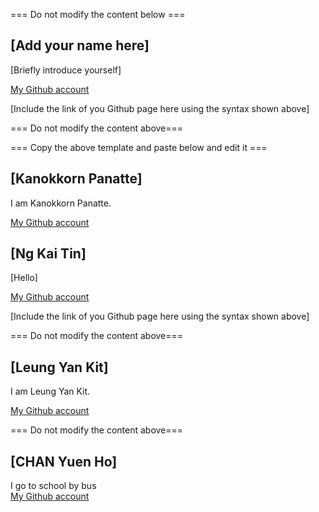 === Do not modify the content below ===

## [Add your name here]
[Briefly introduce yourself]

[My Github account](http://www.github.com/put-your-github-username-here/)

[Include the link of you Github page here using the syntax shown above]

=== Do not modify the content above===

=== Copy the above template and paste below and edit it ===

## [Kanokkorn Panatte]
I am Kanokkorn Panatte. 

[My Github account](https://github.com/madisunleung/)



## [Ng Kai Tin]
[Hello]

[My Github account](http://www.github.com/put-your-github-username-here/)

[Include the link of you Github page here using the syntax shown above]

=== Do not modify the content above===



## [Leung Yan Kit]
I am Leung Yan Kit.

[My Github account](http://www.github.com/ivanLeung-18)

=== Do not modify the content above===
## [CHAN Yuen Ho]
I go to school by bus  
[My Github account](https://github.com/EddyChan1129)

